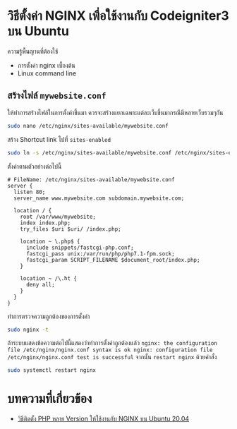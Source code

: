 # วิธีตั้งค่า NGINX เพื่อใช้งานกับ Codeigniter3 บน Ubuntu
ความรู้พื้นญานที่ต้องใช้
- การตั้งค่า nginx เบื้องต้น
- Linux command line

## สร้างไฟล์ `mywebsite.conf`
ให้ทำการสร้างไฟล์ในการตั้งค่าขึ้นมา ควรจะสร้างแยกเฉพาะแต่ละเว็บขึ้นมากรณีมีหลายเว็บรวมๆกัน
```bash
sudo nano /etc/nginx/sites-available/mywebsite.conf
```
สร้าง Shortcut link ไปที่ `sites-enabled`
```bash
sudo ln -s /etc/nginx/sites-available/mywebsite.conf /etc/nginx/sites-enabled/
```
ตั้งค่าตามตัวอย่างต่อไปนี้
```
# FileName: /etc/nginx/sites-available/mywebsite.conf
server {
  listen 80;
  server_name www.mywebsite.com subdomain.mywebsite.com;

  location / {
    root /var/www/mywebsite;
    index index.php;
    try_files $uri $uri/ /index.php;

    location ~ \.php$ {
      include snippets/fastcgi-php.conf;
      fastcgi_pass unix:/var/run/php/php7.1-fpm.sock;
      fastcgi_param SCRIPT_FILENAME $document_root/index.php;
    }

    location ~ /\.ht {
      deny all;
    }
  }
}
```
ทำการตรวจความถูกต้องของการตั้งค่า
```bash
sudo nginx -t
```
ถ้าระบบแสดงข้อความต่อไปนี้แสดงว่าทำการตั้งค่าถูกต้องแล้ว
`
nginx: the configuration file /etc/nginx/nginx.conf syntax is ok
nginx: configuration file /etc/nginx/nginx.conf test is successful
`
จากนั้น `restart nginx` ด้วยคำสั่ง
```bash
sudo systemctl restart nginx
```

# บทความที่เกี่ยวข้อง
- [วิธีติดตั้ง PHP หลาย Version ให้ใช้งานกับ NGINX บน Ubuntu 20.04](https://github.com/midnighttime-cha/nginx-multiple-php)
